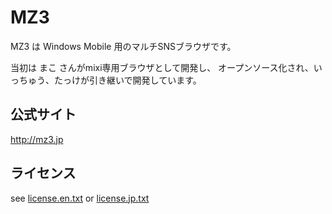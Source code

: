 MZ3
===
MZ3 は Windows Mobile 用のマルチSNSブラウザです。

当初は まこ さんがmixi専用ブラウザとして開発し、
オープンソース化され、いっちゅう、たっけが引き継いで開発しています。


公式サイト
----------
http://mz3.jp


ライセンス
----------
see [license.en.txt](MZ3/blob/master/license.en.txt) or [license.jp.txt](MZ3/blob/master/license.jp.txt)
